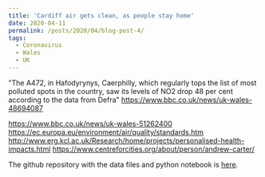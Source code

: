 ```yaml
---
title: 'Cardiff air gets clean, as people stay home'
date: 2020-04-11
permalink: /posts/2020/04/blog-post-4/
tags:
  - Coronavirus
  - Wales
  - UK
---
```


"The A472, in Hafodyrynys, Caerphilly, which regularly tops the list of most polluted spots in the country, 
saw its levels of NO2 drop 48 per cent according to the data from Defra"
https://www.bbc.co.uk/news/uk-wales-48694087

https://www.bbc.co.uk/news/uk-wales-51262400
https://ec.europa.eu/environment/air/quality/standards.htm
http://www.erg.kcl.ac.uk/Research/home/projects/personalised-health-impacts.html
https://www.centreforcities.org/about/person/andrew-carter/

The github repository with the data files and python notebook is [here](https://github.com/aodhanlutetiae/covid).






